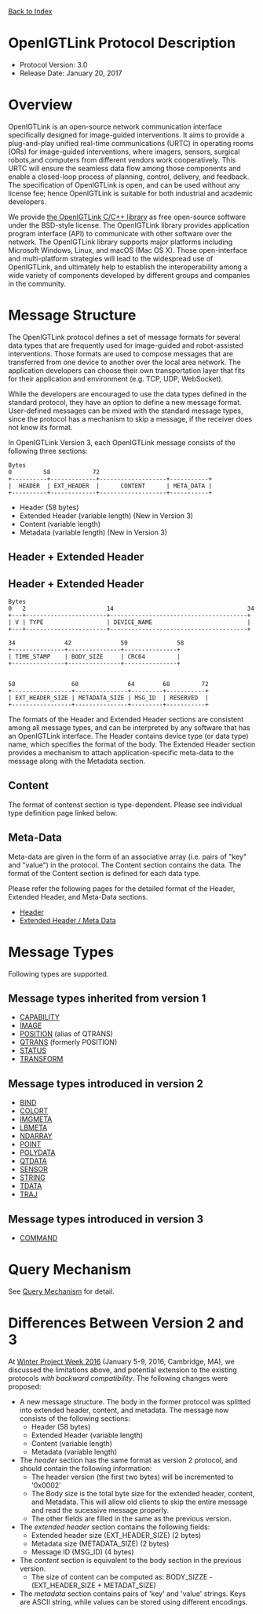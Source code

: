 [Back to Index](/Documents/Protocol/index.md)


OpenIGTLink Protocol Description
================================

- Protocol Version: 3.0
- Release Date: January 20, 2017


Overview
========

OpenIGTLink is an open-source network communication interface specifically
designed for image-guided interventions. It aims to provide a plug-and-play
unified real-time communications (URTC) in operating rooms (ORs) for image-guided
interventions, where imagers, sensors, surgical robots,and computers from
different vendors work cooperatively. This URTC will ensure the seamless data
flow among those components and enable a closed-loop process of planning, control,
delivery, and feedback. The specification of OpenIGTLink is open, and can be
used without any license fee; hence OpenIGTLink is suitable for both industrial
and academic developers. 

We provide [the OpenIGTLink C/C++ library](https://github.com/openigtlink/OpenIGTLink)
as free open-source software under the BSD-style license. The OpenIGTLink library
provides application program interface (API) to communicate with other software
over the network. The OpenIGTLink library supports major platforms including
Microsoft Windows, Linux, and macOS (Mac OS X). Those open-interface and 
multi-platform strategies will lead to the widespread use of OpenIGTLink, and
ultimately help to establish the interoperability among a wide variety of
components developed by different groups and companies in the community.


Message Structure
=================

The OpenIGTLink protocol defines a set of message formats for several data types
that are frequently used for image-guided and robot-assisted interventions.
Those formats are used to compose messages that are transferred from one device
to another over the local area network. The application developers can choose
their own transportation layer that fits for their application and environment
(e.g. TCP, UDP, WebSocket).

While the developers are encouraged to use the data types defined in the
standard protocol, they have an option to define a new message format.
User-defined messages can be mixed with the standard message types, since the
protocol has a mechanism to skip a message, if the receiver does not know its
format. 

In OpenIGTLink Version 3, each OpenIGTLink message consists of the following
three sections:


    Bytes
    0         58            72 
    +----------+-------------+-------------------+-----------+
    |  HEADER  | EXT_HEADER  |      CONTENT      | META_DATA | 
    +----------+-------------+-------------------+-----------+


* Header (58 bytes)
* Extended Header (variable length) (New in Version 3)
* Content (variable length)
* Metadata (variable length) (New in Version 3)


Header + Extended Header
------------------------

Header + Extended Header
-------------------

    Bytes
    0   2                       14                                      34
    +---+-----------------------+---------------------------------------+
    | V | TYPE                  | DEVICE_NAME                           | 
    +---+-----------------------+---------------------------------------+

    34              42              50              58
    +---------------+---------------+---------------+
    | TIME_STAMP    | BODY_SIZE     | CRC64         |
    +---------------+---------------+---------------+
    
    
    58                60              64        68         72    
    +-----------------+---------------+---------+-----------+
    | EXT_HEADER_SIZE | METADATA_SIZE | MSG_ID  | RESERVED  |
    +-----------------+---------------+---------+-----------+

The formats of the Header and Extended Header sections are consistent among
all message types, and can be interpreted by any software that has an
OpenIGTLink interface. The Header contains device type (or data type) name,
which specifies the format of the body. The Extended Header section provides
a mechanism to attach application-specific meta-data to the message
along with the Metadata section.

Content
-------
The format of contenst section is type-dependent. Please see individual
type definition page linked below.

Meta-Data
---------
Meta-data are given in the form of an associative array (i.e. pairs of "key" and
"value") in the protocol. The Content section contains the data. The format of
the Content section is defined
for each data type.

Please refer the following pages for the detailed format of the Header,
Extended Header, and Meta-Data sections.

* [Header](header.md)
* [Extended Header / Meta Data](eheader.md)



Message Types
=============

Following types are supported.

Message types inherited from version 1
--------------------------------------

* [CAPABILITY](/Documents/Protocol/capability.md)
* [IMAGE](/Documents/Protocol/image.md)
* [POSITION](/Documents/Protocol/position.md) (alias of QTRANS)
* [QTRANS](/Documents/Protocol/qtransform.md) (formerly POSITION)
* [STATUS](/Documents/Protocol/status.md)
* [TRANSFORM](/Documents/Protocol/transform.md)

Message types introduced in version 2
-------------------------------------
* [BIND](/Documents/Protocol/bind.md)
* [COLORT](/Documents/Protocol/colortable.md)
* [IMGMETA](/Documents/Protocol/imagemeta.md)
* [LBMETA](/Documents/Protocol/labelmeta.md)
* [NDARRAY](/Documents/Protocol/ndarray.md)
* [POINT](/Documents/Protocol/point.md)
* [POLYDATA](/Documents/Protocol/polydata.md)
* [QTDATA](/Documents/Protocol/qtrackingdata.md)
* [SENSOR](/Documents/Protocol/sensordata.md)
* [STRING](/Documents/Protocol/string.md)
* [TDATA](/Documents/Protocol/trackingdata.md)
* [TRAJ](/Documents/Protocol/trajectory.md)

Message types introduced in version 3
-------------------------------------
* [COMMAND](/Documents/Protocol/command.md)


Query Mechanism
===============

See [Query Mechanism](query.md) for detail.


Differences Between Version 2 and 3
===================================

At [Winter Project Week 2016](http://wiki.na-mic.org/Wiki/index.php/2016_Winter_Project_Week/Projects/TrackedUltrasoundStandardization) (January 5-9, 2016, Cambridge, MA), we discussed the limitations above, and potential extension to the existing protocols _with backward compatibility_. The following changes were proposed:

* A new message structure. The body in the former protocol was splitted into extended header, content, and metadata. The message now consists of the following sections:
  * Header (58 bytes)
  * Extended Header (variable length)
  * Content (variable length)
  * Metadata (variable length)
* The _header_ section has the same format as version 2 protocol, and should contain the following information:
  * The header version (the first two bytes) will be incremented to '0x0002'
  * The Body size is the total byte size for the extended header, content, and Metadata. This will allow old clients to skip the entire message and read the sucessive message properly.
  * The other fields are filled in the same as the previous version.
* The _extended header_ section contains the following fields:
  * Extended header size (EXT_HEADER_SIZE) (2 bytes)
  * Metadata size (METADATA_SIZE) (2 bytes)
  * Message ID (MSG_ID) (4 bytes)
* The _content_ section is equivalent to the body section in the previous version.
  * The size of content can be computed as: BODY_SIZZE - (EXT_HEADER_SIZE + METADAT_SIZE)
* The _metadata_ section contains pairs of 'key' and 'value' strings. Keys are ASCII string, while values can be stored using different encodings.


